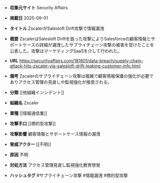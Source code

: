 - **収集元サイト**
Security Affairs

- **掲載日**
2025-09-01

- **タイトル**
ZscalerがSalesloft Drift攻撃で情報漏洩

- **概要**
ZscalerはSalesloft Driftを狙った攻撃によりSalesforceの顧客情報とサポートケースの詳細が漏洩したサプライチェーン攻撃の被害を受けたことを公表した。攻撃はマーケティングSaaSを介して行われた。

- **URL**
https://securityaffairs.com/181801/data-breach/supply-chain-attack-hits-zscaler-via-salesloft-drift-leaking-customer-info.html

- **備考**
Zscalerのサプライチェーン攻撃は複雑で顧客情報保護の強化が必要でありアクセス管理の見直しや監視強化が推奨される。

- **分類**
[[他組織インシデント]]

- **組織名**
Zscaler

- **業種**
[[情報通信業]]

- **攻撃手口**
[[標的型攻撃]]

- **攻撃影響**
顧客情報とサポートケース情報の漏洩

- **脅威アクター**
[[不明]]

- **原因**
不明

- **対処方法**
アクセス管理見直し監視強化教育啓発

- **ハッシュタグ**
#サプライチェーン攻撃 #情報漏洩 #標的型攻撃
